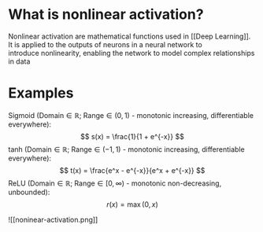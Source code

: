 # What is nonlinear activation?
Nonlinear activation are mathematical functions used in [[Deep Learning]]. It is applied to the outputs of neurons in a neural network to introduce nonlinearity, enabling the network to model complex relationships in data

# Examples
Sigmoid ($\text{Domain} \in \mathbb{R} \text{; Range} \in (0, 1)$ - monotonic increasing, differentiable everywhere):
$$
s(x) = \frac{1}{1 + e^{-x}}
$$
tanh ($\text{Domain} \in \mathbb{R} \text{; Range} \in (-1, 1)$ - monotonic increasing, differentiable everywhere):
$$
t(x) = \frac{e^x - e^{-x}}{e^x + e^{-x}}
$$
ReLU ($\text{Domain} \in \mathbb{R} \text{; Range} \in [0, \infty)$ - monotonic non-decreasing, unbounded):
$$
r(x) = \max(0, x)
$$

![[noninear-activation.png]]